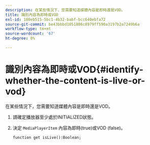 ```yaml
---
description: 在某些情況下，您需要知道媒體內容是即時還是VOD。
title: 識別內容為即時或VOD
exl-id: 180eb515-5bc1-4b32-babf-bcc640ebfa72
source-git-commit: be43bbbd1051886c8979ff590a3197b2a7249b6a
workflow-type: tm+mt
source-wordcount: '67'
ht-degree: 0%

---
```


# 識別內容為即時或VOD{#identify-whether-the-content-is-live-or-vod}

在某些情況下，您需要知道媒體內容是即時還是VOD。

1. 請確定播放器至少處於INITIALIZED狀態。
1. 決定 `MediaPlayerItem` 內容為即時(true)或VOD (false)。

   ```
   function get isLive():Boolean;
   ```
